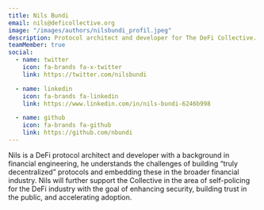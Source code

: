 ```yaml
---
title: Nils Bundi
email: nils@deficollective.org
image: "/images/authors/nilsbundi_profil.jpeg"
description: Protocol architect and developer for The DeFi Collective.
teamMember: true
social:
  - name: twitter
    icon: fa-brands fa-x-twitter
    link: https://twitter.com/nilsbundi

  - name: linkedin
    icon: fa-brands fa-linkedin
    link: https://www.linkedin.com/in/nils-bundi-6246b998

  - name: github
    icon: fa-brands fa-github
    link: https://github.com/nbundi
---
```


Nils is a DeFi protocol architect and developer with a background in financial engineering, he understands the challenges of building “truly decentralized” protocols and embedding these in the broader financial industry. Nils will further support the Collective in the area of self-policing for the DeFi industry with the goal of enhancing security, building trust in the public, and accelerating adoption.